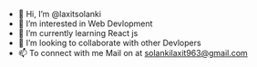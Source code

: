- 👋 Hi, I’m @laxitsolanki
- 👀 I’m interested in Web Devlopment
- 🌱 I’m currently learning React js
- 💞️ I’m looking to collaborate with other Devlopers
- 📫 To connect with me Mail on at solankilaxit963@gmail.com

<!---
laxitsolanki/laxitsolanki is a ✨ special ✨ repository because its `README.md` (this file) appears on your GitHub profile.
You can click the Preview link to take a look at your changes.
--->
